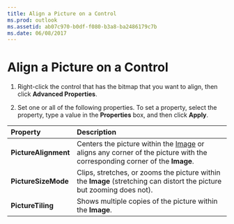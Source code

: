 ```yaml
---
title: Align a Picture on a Control
ms.prod: outlook
ms.assetid: ab07c970-b0df-f080-b3a8-ba2486179c7b
ms.date: 06/08/2017
---
```



# Align a Picture on a Control

1. Right-click the control that has the bitmap that you want to align, then click **Advanced Properties**. 
    
2. Set one or all of the following properties. To set a property, select the property, type a value in the **Properties** box, and then click **Apply**.
    

|**Property**|**Description**|
|:-----|:-----|
| **PictureAlignment**|Centers the picture within the  [Image](image-object-outlook-forms-script.md) or aligns any corner of the picture with the corresponding corner of the **Image**.|
| **PictureSizeMode**|Clips, stretches, or zooms the picture within the **Image** (stretching can distort the picture but zooming does not).|
| **PictureTiling**|Shows multiple copies of the picture within the **Image**.|

